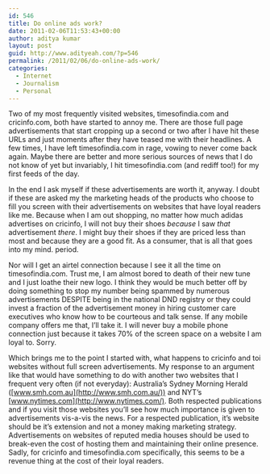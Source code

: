 ```yaml
---
id: 546
title: Do online ads work?
date: 2011-02-06T11:53:43+00:00
author: aditya kumar
layout: post
guid: http://www.adityeah.com/?p=546
permalink: /2011/02/06/do-online-ads-work/
categories:
  - Internet
  - Journalism
  - Personal
---
```

Two of my most frequently visited websites, timesofindia.com and cricinfo.com, both have started to annoy me. There are those full page advertisements that start cropping up a second or two after I have hit these URLs and just moments after they have teased me with their headlines. A few times, I have left timesofindia.com in rage, vowing to never come back again. Maybe there are better and more serious sources of news that I do not know of yet but invariably, I hit timesofindia.com (and rediff too!) for my first feeds of the day. 

In the end I ask myself if these advertisements are worth it, anyway. I doubt if these are asked my the marketing heads of the products who choose to fill you screen with their advertisements on websites that have loyal readers like me. Because when I am out shopping, no matter how much adidas advertises on cricinfo, I will not buy their shoes _because_ I saw _that_ advertisement _there_. I might buy their shoes if they are priced less than most and because they are a good fit. As a consumer, that is all that goes into my mind. period. 

Nor will I get an airtel connection because I see it all the time on timesofindia.com. Trust me, I am almost bored to death of their new tune and I just loathe their new logo. I think they would be much better off by doing something to stop my number being spammed by numerous advertisements DESPITE being in the national DND registry or they could invest a fraction of the advertisement money in hiring customer care executives who know how to be courteous and talk sense. If any mobile company offers me that, I&#8217;ll take it. I will never buy a mobile phone connection just because it takes 70% of the screen space on a website I am loyal to. Sorry.

Which brings me to the point I started with, what happens to cricinfo and toi websites without full screen advertisements. My response to an argument like that would have something to do with another two websites that I frequent very often (if not everyday): Australia&#8217;s Sydney Morning Herald ([www.smh.com.au](http://www.smh.com.au/)) and NYT&#8217;s [www.nytimes.com](http://www.nytimes.com/). Both respected publications and if you visit those websites you&#8217;ll see how much importance is given to advertisements vis-a-vis the news. For a respected publication, it&#8217;s website should be it&#8217;s extension and not a money making marketing strategy. Advertisements on websites of reputed media houses should be used to break-even the cost of hosting them and maintaining their online presence. Sadly, for cricinfo and timesofindia.com specifically, this seems to be a revenue thing at the cost of their loyal readers.